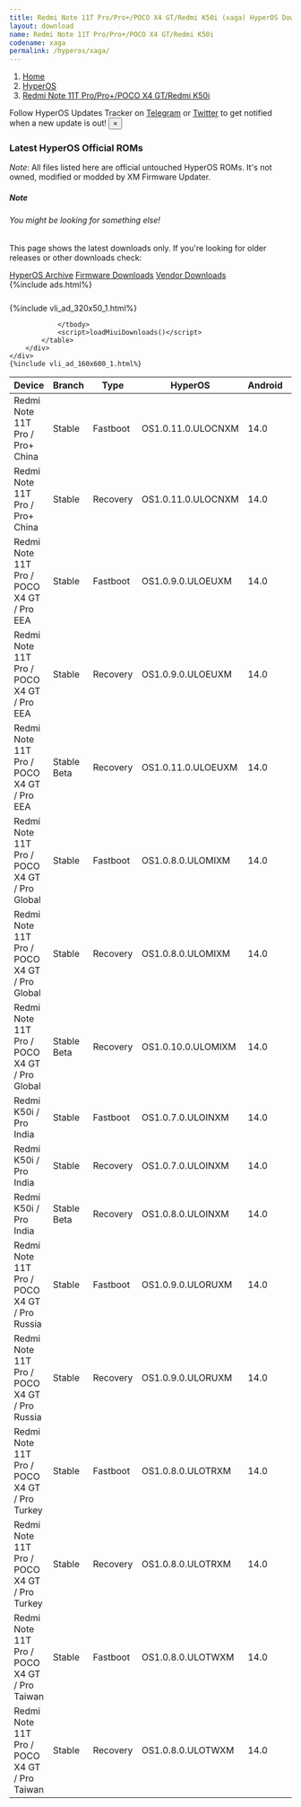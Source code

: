 ```yaml
---
title: Redmi Note 11T Pro/Pro+/POCO X4 GT/Redmi K50i (xaga) HyperOS Downloads
layout: download
name: Redmi Note 11T Pro/Pro+/POCO X4 GT/Redmi K50i
codename: xaga
permalink: /hyperos/xaga/
---
```

<nav aria-label="breadcrumb">
    <ol class="breadcrumb">
        <li class="breadcrumb-item"><a href="/">Home</a></li>
        <li class="breadcrumb-item"><a href="/hyperos/">HyperOS</a></li>
        <li class="breadcrumb-item active" aria-current="page"><a href="/hyperos/xaga/">Redmi Note 11T Pro/Pro+/POCO X4 GT/Redmi K50i</a></li>
    </ol>
</nav>
<div class="alert alert-primary alert-dismissible fade show" role="alert">
    Follow HyperOS Updates Tracker on <a href="https://t.me/MIUIUpdatesTracker" class="alert-link">Telegram</a>
     or <a href="https://twitter.com/MiFwUpdater" class="alert-link">Twitter</a> to get notified when a new update is out!
    <button type="button" class="close" data-dismiss="alert" aria-label="Close">
        <span aria-hidden="true">&times;</span>
    </button>
</div>

### Latest HyperOS Official ROMs
*Note*: All files listed here are official untouched HyperOS ROMs. It's not owned, modified or modded by XM Firmware Updater.
<div class="card">
  <div class="card-body">
    <h5 class="card-title">Note</h5>
    <h6 class="card-subtitle mb-2 text-muted">You might be looking for something else!</h6>
    <p class="card-text">This page shows the latest downloads only.
     If you're looking for older releases or other downloads check:</p>
    <a href="/archive/hyperos/xaga/" class="card-link">HyperOS Archive</a>
    <a href="/firmware/xaga/" class="card-link">Firmware Downloads</a>
    <a href="/vendor/xaga/" class="card-link">Vendor Downloads</a>
  </div>
</div>
{%include ads.html%}
<div class="row justify-content-center">
    <div class="col-10">
        <div class="table-responsive-md" style="margin-top: 25px;">
            {%include vli_ad_320x50_1.html%}
            <table id="miui" class="display dt-responsive nowrap compact table table-striped table-hover table-sm">
                <thead class="thead-dark">
                    <tr>
                        <th data-ref="device">Device</th>
                        <th data-ref="branch">Branch</th>
                        <th data-ref="type">Type</th>
                        <th data-ref="miui">HyperOS</th>
                        <th data-ref="android">Android</th>
                        <th data-ref="size">Size</th>
                        <th data-ref="size">Date</th>
                        <th data-ref="link">Link</th>
                    </tr>
                </thead>
                <tbody>
                <tr><td>Redmi Note 11T Pro / Pro+ China</td><td>Stable</td><td>Fastboot</td><td>OS1.0.11.0.ULOCNXM</td><td>14.0</td><td>7.2 GB</td><td>2025-01-17</td><td><a href="/hyperos/xaga/stable/OS1.0.11.0.ULOCNXM/">Download</a></td></tr>
<tr><td>Redmi Note 11T Pro / Pro+ China</td><td>Stable</td><td>Recovery</td><td>OS1.0.11.0.ULOCNXM</td><td>14.0</td><td>6.0 GB</td><td>2025-02-11</td><td><a href="/hyperos/xaga/stable/OS1.0.11.0.ULOCNXM/">Download</a></td></tr>
<tr><td>Redmi Note 11T Pro / POCO X4 GT / Pro EEA</td><td>Stable</td><td>Fastboot</td><td>OS1.0.9.0.ULOEUXM</td><td>14.0</td><td>6.9 GB</td><td>2024-12-25</td><td><a href="/hyperos/xaga/stable/OS1.0.9.0.ULOEUXM/">Download</a></td></tr>
<tr><td>Redmi Note 11T Pro / POCO X4 GT / Pro EEA</td><td>Stable</td><td>Recovery</td><td>OS1.0.9.0.ULOEUXM</td><td>14.0</td><td>5.3 GB</td><td>2025-01-09</td><td><a href="/hyperos/xaga/stable/OS1.0.9.0.ULOEUXM/">Download</a></td></tr>
<tr><td>Redmi Note 11T Pro / POCO X4 GT / Pro EEA</td><td>Stable Beta</td><td>Recovery</td><td>OS1.0.11.0.ULOEUXM</td><td>14.0</td><td>5.3 GB</td><td>2025-02-26</td><td><a href="/hyperos/xaga/stable beta/OS1.0.11.0.ULOEUXM/">Download</a></td></tr>
<tr><td>Redmi Note 11T Pro / POCO X4 GT / Pro Global</td><td>Stable</td><td>Fastboot</td><td>OS1.0.8.0.ULOMIXM</td><td>14.0</td><td>7.2 GB</td><td>2025-01-06</td><td><a href="/hyperos/xaga/stable/OS1.0.8.0.ULOMIXM/">Download</a></td></tr>
<tr><td>Redmi Note 11T Pro / POCO X4 GT / Pro Global</td><td>Stable</td><td>Recovery</td><td>OS1.0.8.0.ULOMIXM</td><td>14.0</td><td>5.3 GB</td><td>2025-01-13</td><td><a href="/hyperos/xaga/stable/OS1.0.8.0.ULOMIXM/">Download</a></td></tr>
<tr><td>Redmi Note 11T Pro / POCO X4 GT / Pro Global</td><td>Stable Beta</td><td>Recovery</td><td>OS1.0.10.0.ULOMIXM</td><td>14.0</td><td>5.3 GB</td><td>2025-02-20</td><td><a href="/hyperos/xaga/stable beta/OS1.0.10.0.ULOMIXM/">Download</a></td></tr>
<tr><td>Redmi K50i / Pro India</td><td>Stable</td><td>Fastboot</td><td>OS1.0.7.0.ULOINXM</td><td>14.0</td><td>6.5 GB</td><td>2025-01-06</td><td><a href="/hyperos/xaga/stable/OS1.0.7.0.ULOINXM/">Download</a></td></tr>
<tr><td>Redmi K50i / Pro India</td><td>Stable</td><td>Recovery</td><td>OS1.0.7.0.ULOINXM</td><td>14.0</td><td>5.4 GB</td><td>2025-01-13</td><td><a href="/hyperos/xaga/stable/OS1.0.7.0.ULOINXM/">Download</a></td></tr>
<tr><td>Redmi K50i / Pro India</td><td>Stable Beta</td><td>Recovery</td><td>OS1.0.8.0.ULOINXM</td><td>14.0</td><td>5.4 GB</td><td>2025-02-20</td><td><a href="/hyperos/xaga/stable beta/OS1.0.8.0.ULOINXM/">Download</a></td></tr>
<tr><td>Redmi Note 11T Pro / POCO X4 GT / Pro Russia</td><td>Stable</td><td>Fastboot</td><td>OS1.0.9.0.ULORUXM</td><td>14.0</td><td>7.0 GB</td><td>2025-02-10</td><td><a href="/hyperos/xaga/stable/OS1.0.9.0.ULORUXM/">Download</a></td></tr>
<tr><td>Redmi Note 11T Pro / POCO X4 GT / Pro Russia</td><td>Stable</td><td>Recovery</td><td>OS1.0.9.0.ULORUXM</td><td>14.0</td><td>5.3 GB</td><td>2025-02-20</td><td><a href="/hyperos/xaga/stable/OS1.0.9.0.ULORUXM/">Download</a></td></tr>
<tr><td>Redmi Note 11T Pro / POCO X4 GT / Pro Turkey</td><td>Stable</td><td>Fastboot</td><td>OS1.0.8.0.ULOTRXM</td><td>14.0</td><td>6.8 GB</td><td>2025-02-11</td><td><a href="/hyperos/xaga/stable/OS1.0.8.0.ULOTRXM/">Download</a></td></tr>
<tr><td>Redmi Note 11T Pro / POCO X4 GT / Pro Turkey</td><td>Stable</td><td>Recovery</td><td>OS1.0.8.0.ULOTRXM</td><td>14.0</td><td>5.3 GB</td><td>2025-02-20</td><td><a href="/hyperos/xaga/stable/OS1.0.8.0.ULOTRXM/">Download</a></td></tr>
<tr><td>Redmi Note 11T Pro / POCO X4 GT / Pro Taiwan</td><td>Stable</td><td>Fastboot</td><td>OS1.0.8.0.ULOTWXM</td><td>14.0</td><td>6.6 GB</td><td>2025-02-10</td><td><a href="/hyperos/xaga/stable/OS1.0.8.0.ULOTWXM/">Download</a></td></tr>
<tr><td>Redmi Note 11T Pro / POCO X4 GT / Pro Taiwan</td><td>Stable</td><td>Recovery</td><td>OS1.0.8.0.ULOTWXM</td><td>14.0</td><td>5.2 GB</td><td>2025-02-20</td><td><a href="/hyperos/xaga/stable/OS1.0.8.0.ULOTWXM/">Download</a></td></tr>

                </tbody>
                <script>loadMiuiDownloads()</script>
            </table>
        </div>
    </div>
    {%include vli_ad_160x600_1.html%}
</div>
